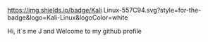 https://img.shields.io/badge/Kali Linux-557C94.svg?style=for-the-badge&logo=Kali-Linux&logoColor=white

Hi, it`s me J and Welcome to my github profile
